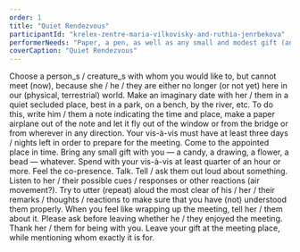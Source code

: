 ```yaml
---
order: 1
title: "Quiet Rendezvous"
participantId: "krelex-zentre-maria-vilkovisky-and-ruthia-jenrbekova"
performerNeeds: "Paper, a pen, as well as any small and modest gift (anything)."
coverCaption: "Quiet Rendezvous"
---
```


Choose a person_s / creature_s with whom you would like to, but cannot meet (now), because she / he / they are either no longer (or not yet) here in our (physical, terrestrial) world. Make an imaginary date with her / them in a quiet secluded place, best in a park, on a bench, by the river, etc. To do this, write him / them a note indicating the time and place, make a paper airplane out of the note and let it fly out of the window or from the bridge or from wherever in any direction. Your vis-à-vis must have at least three days / nights left in order to prepare for the meeting. Come to the appointed place in time. Bring any small gift with you — a candy, a drawing, a flower, a bead — whatever. Spend with your vis-à-vis at least quarter of an hour or more. Feel the co-presence. Talk. Tell / ask them out loud about something. Listen to her / their possible cues / responses or other reactions (air movement?). Try to utter (repeat) aloud the most clear of his / her / their remarks / thoughts / reactions to make sure that you have (not) understood them properly. When you feel like wrapping up the meeting, tell her / them about it. Please ask before leaving whether he / they enjoyed the meeting. Thank her / them for being with you. Leave your gift at the meeting place, while mentioning whom exactly it is for.
